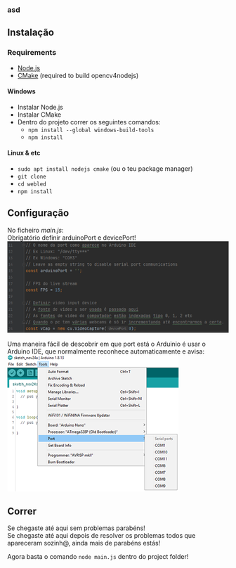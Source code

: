### asd

## Instalação

### Requirements
- [Node.js](https://nodejs.org/)
- [CMake](https://cmake.org/download/) (required to build opencv4nodejs)

#### Windows
- Instalar Node.js
- Instalar CMake
- Dentro do projeto correr os seguintes comandos:
  - `npm install --global windows-build-tools`
  - `npm install`
#### Linux & etc
- `sudo apt install nodejs cmake` (ou o teu package manager)
- `git clone`
- `cd webled`
- `npm install`

## Configuração
No ficheiro *main.js*:  
Obrigatório definir arduinoPort e devicePort!  
![imagem](readme_images/config.png)  

Uma maneira fácil de descobrir em que port está o Arduinio é usar o Arduino IDE, que normalmente reconhece automaticamente e avisa:  
![imagem](readme_images/arduino.png)  

## Correr
Se chegaste até aqui sem problemas parabéns!  
Se chegaste até aqui depois de resolver os problemas todos que apareceram sozinh@, ainda mais de parabéns estás!

Agora basta o comando `node main.js` dentro do project folder!